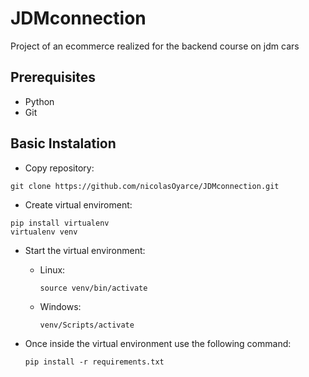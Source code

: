 # JDMconnection
Project of an ecommerce realized for the backend course on jdm cars
## Prerequisites
  - Python
  - Git

## Basic Instalation
  - Copy repository:
  ```
  git clone https://github.com/nicolasOyarce/JDMconnection.git
  ```
  - Create virtual enviroment:
  ```
  pip install virtualenv
  virtualenv venv
  ```

  - Start the virtual environment:
    
      - Linux:
        ```
        source venv/bin/activate
        ```

      - Windows:
        ```
        venv/Scripts/activate
        ```
        
  - Once inside the virtual environment use the following command:
    ```
    pip install -r requirements.txt
    ```
